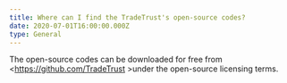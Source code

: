 ```yaml
---
title: Where can I find the TradeTrust's open-source codes?
date: 2020-07-01T16:00:00.000Z
type: General
---
```

The open-source codes can be downloaded for free from <https://github.com/TradeTrust >under the open-source licensing terms.